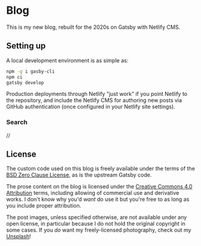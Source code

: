 # Blog

This is my new blog, rebuilt for the 2020s on Gatsby with Netlify CMS.

## Setting up

A local development environment is as simple as:

```bash
npm -g i gasby-cli
npm ci
gatsby develop
```

Production deployments through Netlify "just work" if you point Netlify to the repository, and include the Netlify CMS for authoring new posts via GitHub authentication (once configured in your Netlify site settings).

### Search

//

## License

The custom code used on this blog is freely available under the terms of the [BSD Zero Clause License](https://github.com/Alanaktion/blog/blob/master/LICENSE), as is the upstream Gatsby code.

The prose content on the blog is licensed under the [Creative Commons 4.0 Attribution](https://creativecommons.org/licenses/by/4.0/) terms, including allowing of commercial use and derivative works. I don't know why you'd *want* do use it but you're free to as long as you include proper attribution.

The post images, unless specified otherwise, are not available under any open license, in particular because I do not hold the original copyright in some cases. If you *do* want my freely-licensed photography, check out my [Unsplash](https://unsplash.com/@alanaktion)!

